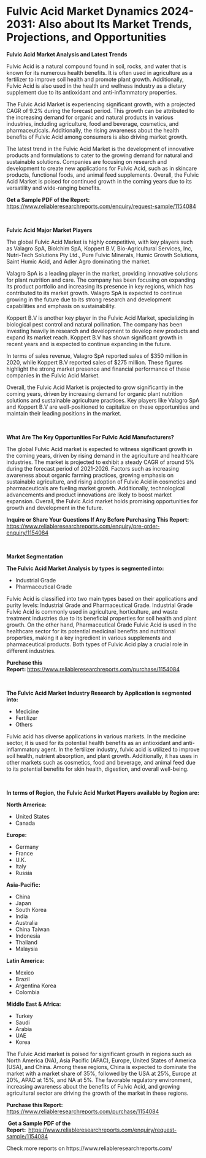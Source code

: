 <p><h1>Fulvic Acid Market Dynamics 2024-2031: Also about Its Market Trends, Projections, and Opportunities</h1></p><p><strong>Fulvic Acid Market Analysis and Latest Trends</strong></p>
<p><p>Fulvic Acid is a natural compound found in soil, rocks, and water that is known for its numerous health benefits. It is often used in agriculture as a fertilizer to improve soil health and promote plant growth. Additionally, Fulvic Acid is also used in the health and wellness industry as a dietary supplement due to its antioxidant and anti-inflammatory properties.</p><p>The Fulvic Acid Market is experiencing significant growth, with a projected CAGR of 9.2% during the forecast period. This growth can be attributed to the increasing demand for organic and natural products in various industries, including agriculture, food and beverage, cosmetics, and pharmaceuticals. Additionally, the rising awareness about the health benefits of Fulvic Acid among consumers is also driving market growth.</p><p>The latest trend in the Fulvic Acid Market is the development of innovative products and formulations to cater to the growing demand for natural and sustainable solutions. Companies are focusing on research and development to create new applications for Fulvic Acid, such as in skincare products, functional foods, and animal feed supplements. Overall, the Fulvic Acid Market is poised for continued growth in the coming years due to its versatility and wide-ranging benefits.</p></p>
<p><strong>Get a Sample PDF of the Report:&nbsp;</strong> <a href="https://www.reliableresearchreports.com/enquiry/request-sample/1154084">https://www.reliableresearchreports.com/enquiry/request-sample/1154084</a></p>
<p>&nbsp;</p>
<p><strong>Fulvic Acid Major Market Players</strong></p>
<p><p>The global Fulvic Acid Market is highly competitive, with key players such as Valagro SpA, Biolchim SpA, Koppert B.V, Bio-Agricultural Services, Inc, Nutri-Tech Solutions Pty Ltd., Pure Fulvic Minerals, Humic Growth Solutions, Saint Humic Acid, and Adler Agro dominating the market. </p><p>Valagro SpA is a leading player in the market, providing innovative solutions for plant nutrition and care. The company has been focusing on expanding its product portfolio and increasing its presence in key regions, which has contributed to its market growth. Valagro SpA is expected to continue growing in the future due to its strong research and development capabilities and emphasis on sustainability.</p><p>Koppert B.V is another key player in the Fulvic Acid Market, specializing in biological pest control and natural pollination. The company has been investing heavily in research and development to develop new products and expand its market reach. Koppert B.V has shown significant growth in recent years and is expected to continue expanding in the future.</p><p>In terms of sales revenue, Valagro SpA reported sales of $350 million in 2020, while Koppert B.V reported sales of $275 million. These figures highlight the strong market presence and financial performance of these companies in the Fulvic Acid Market.</p><p>Overall, the Fulvic Acid Market is projected to grow significantly in the coming years, driven by increasing demand for organic plant nutrition solutions and sustainable agriculture practices. Key players like Valagro SpA and Koppert B.V are well-positioned to capitalize on these opportunities and maintain their leading positions in the market.</p></p>
<p>&nbsp;</p>
<p><strong>What Are The Key Opportunities For Fulvic Acid Manufacturers?</strong></p>
<p><p>The global Fulvic Acid market is expected to witness significant growth in the coming years, driven by rising demand in the agriculture and healthcare industries. The market is projected to exhibit a steady CAGR of around 5% during the forecast period of 2021-2026. Factors such as increasing awareness about organic farming practices, growing emphasis on sustainable agriculture, and rising adoption of Fulvic Acid in cosmetics and pharmaceuticals are fueling market growth. Additionally, technological advancements and product innovations are likely to boost market expansion. Overall, the Fulvic Acid market holds promising opportunities for growth and development in the future.</p></p>
<p><strong>Inquire or Share Your Questions If Any Before Purchasing This Report:</strong> <a href="https://www.reliableresearchreports.com/enquiry/pre-order-enquiry/1154084">https://www.reliableresearchreports.com/enquiry/pre-order-enquiry/1154084</a></p>
<p>&nbsp;</p>
<p><strong>Market Segmentation</strong></p>
<p><strong>The Fulvic Acid Market Analysis by types is segmented into:</strong></p>
<p><ul><li>Industrial Grade</li><li>Pharmaceutical Grade</li></ul></p>
<p><p>Fulvic Acid is classified into two main types based on their applications and purity levels: Industrial Grade and Pharmaceutical Grade. Industrial Grade Fulvic Acid is commonly used in agriculture, horticulture, and waste treatment industries due to its beneficial properties for soil health and plant growth. On the other hand, Pharmaceutical Grade Fulvic Acid is used in the healthcare sector for its potential medicinal benefits and nutritional properties, making it a key ingredient in various supplements and pharmaceutical products. Both types of Fulvic Acid play a crucial role in different industries.</p></p>
<p><strong>Purchase this Report:&nbsp;</strong><a href="https://www.reliableresearchreports.com/purchase/1154084">https://www.reliableresearchreports.com/purchase/1154084</a></p>
<p>&nbsp;</p>
<p><strong>The Fulvic Acid Market Industry Research by Application is segmented into:</strong></p>
<p><ul><li>Medicine</li><li>Fertilizer</li><li>Others</li></ul></p>
<p><p>Fulvic acid has diverse applications in various markets. In the medicine sector, it is used for its potential health benefits as an antioxidant and anti-inflammatory agent. In the fertilizer industry, fulvic acid is utilized to improve soil health, nutrient absorption, and plant growth. Additionally, it has uses in other markets such as cosmetics, food and beverage, and animal feed due to its potential benefits for skin health, digestion, and overall well-being.</p></p>
<p>&nbsp;</p>
<p><strong>In terms of Region, the Fulvic Acid Market Players available by Region are:</strong></p>
<p>
    <p> <strong> North America: </strong>
        <ul>
            <li>United States</li>
            <li>Canada</li>
        </ul>
        </p> 
    <p> <strong> Europe: </strong>
        <ul>
            <li>Germany</li>
            <li>France</li>
            <li>U.K.</li>
            <li>Italy</li>
            <li>Russia</li>
        </ul>
        </p> 
    <p> <strong> Asia-Pacific: </strong>
        <ul>
            <li>China</li>
            <li>Japan</li>
            <li>South Korea</li>
            <li>India</li>
            <li>Australia</li>
            <li>China Taiwan</li>
            <li>Indonesia</li>
            <li>Thailand</li>
            <li>Malaysia</li>
        </ul>
        </p> 
    <p> <strong> Latin America: </strong>
        <ul>
            <li>Mexico</li>
            <li>Brazil</li>
            <li>Argentina Korea</li>
            <li>Colombia</li>
        </ul>
        </p> 
    <p> <strong> Middle East & Africa: </strong>
        <ul>
            <li>Turkey</li>
            <li>Saudi</li>
            <li>Arabia</li>
            <li>UAE</li>
            <li>Korea</li>
        </ul>
    </p>
    </p>
<p><p>The Fulvic Acid market is poised for significant growth in regions such as North America (NA), Asia Pacific (APAC), Europe, United States of America (USA), and China. Among these regions, China is expected to dominate the market with a market share of 35%, followed by the USA at 25%, Europe at 20%, APAC at 15%, and NA at 5%. The favorable regulatory environment, increasing awareness about the benefits of Fulvic Acid, and growing agricultural sector are driving the growth of the market in these regions.</p></p>
<p><strong>Purchase this Report: </strong><a href="https://www.reliableresearchreports.com/purchase/1154084">https://www.reliableresearchreports.com/purchase/1154084</a></p>
<p>&nbsp;<strong>Get a Sample PDF of the Report:&nbsp;&nbsp;</strong><a href="https://www.reliableresearchreports.com/enquiry/request-sample/1154084">https://www.reliableresearchreports.com/enquiry/request-sample/1154084</a></p>
<p><strong></strong></p>
<p>Check more reports on https://www.reliableresearchreports.com/</p>